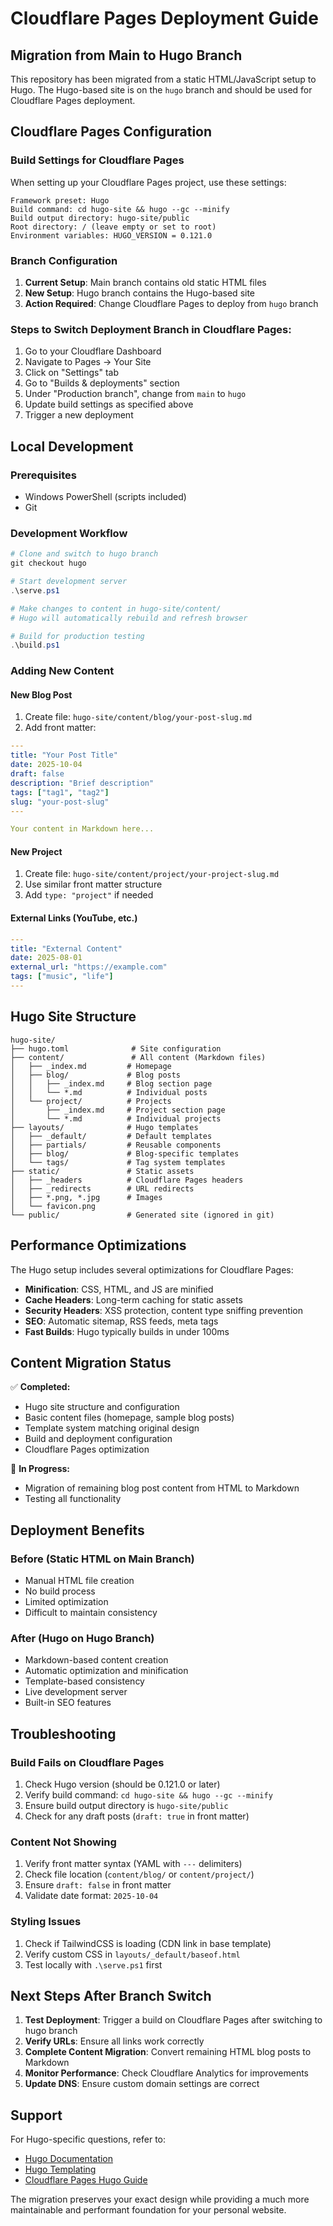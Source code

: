 # Cloudflare Pages Deployment Guide

## Migration from Main to Hugo Branch

This repository has been migrated from a static HTML/JavaScript setup to Hugo. The Hugo-based site is on the `hugo` branch and should be used for Cloudflare Pages deployment.

## Cloudflare Pages Configuration

### Build Settings for Cloudflare Pages

When setting up your Cloudflare Pages project, use these settings:

```
Framework preset: Hugo
Build command: cd hugo-site && hugo --gc --minify
Build output directory: hugo-site/public
Root directory: / (leave empty or set to root)
Environment variables: HUGO_VERSION = 0.121.0
```

### Branch Configuration

1. **Current Setup**: Main branch contains old static HTML files
2. **New Setup**: Hugo branch contains the Hugo-based site
3. **Action Required**: Change Cloudflare Pages to deploy from `hugo` branch

### Steps to Switch Deployment Branch in Cloudflare Pages:

1. Go to your Cloudflare Dashboard
2. Navigate to Pages → Your Site
3. Click on "Settings" tab
4. Go to "Builds & deployments" section
5. Under "Production branch", change from `main` to `hugo`
6. Update build settings as specified above
7. Trigger a new deployment

## Local Development

### Prerequisites
- Windows PowerShell (scripts included)
- Git

### Development Workflow

```powershell
# Clone and switch to hugo branch
git checkout hugo

# Start development server
.\serve.ps1

# Make changes to content in hugo-site/content/
# Hugo will automatically rebuild and refresh browser

# Build for production testing
.\build.ps1
```

### Adding New Content

#### New Blog Post
1. Create file: `hugo-site/content/blog/your-post-slug.md`
2. Add front matter:
```yaml
---
title: "Your Post Title"
date: 2025-10-04
draft: false
description: "Brief description"
tags: ["tag1", "tag2"]
slug: "your-post-slug"
---

Your content in Markdown here...
```

#### New Project
1. Create file: `hugo-site/content/project/your-project-slug.md`
2. Use similar front matter structure
3. Add `type: "project"` if needed

#### External Links (YouTube, etc.)
```yaml
---
title: "External Content"
date: 2025-08-01
external_url: "https://example.com"
tags: ["music", "life"]
---
```

## Hugo Site Structure

```
hugo-site/
├── hugo.toml              # Site configuration
├── content/               # All content (Markdown files)
│   ├── _index.md         # Homepage
│   ├── blog/             # Blog posts
│   │   ├── _index.md     # Blog section page
│   │   └── *.md          # Individual posts
│   └── project/          # Projects
│       ├── _index.md     # Project section page
│       └── *.md          # Individual projects
├── layouts/              # Hugo templates
│   ├── _default/         # Default templates
│   ├── partials/         # Reusable components
│   ├── blog/             # Blog-specific templates
│   └── tags/             # Tag system templates
├── static/               # Static assets
│   ├── _headers          # Cloudflare Pages headers
│   ├── _redirects        # URL redirects
│   ├── *.png, *.jpg      # Images
│   └── favicon.png
└── public/               # Generated site (ignored in git)
```

## Performance Optimizations

The Hugo setup includes several optimizations for Cloudflare Pages:

- **Minification**: CSS, HTML, and JS are minified
- **Cache Headers**: Long-term caching for static assets
- **Security Headers**: XSS protection, content type sniffing prevention
- **SEO**: Automatic sitemap, RSS feeds, meta tags
- **Fast Builds**: Hugo typically builds in under 100ms

## Content Migration Status

✅ **Completed:**
- Hugo site structure and configuration
- Basic content files (homepage, sample blog posts)
- Template system matching original design
- Build and deployment configuration
- Cloudflare Pages optimization

🔄 **In Progress:**
- Migration of remaining blog post content from HTML to Markdown
- Testing all functionality

## Deployment Benefits

### Before (Static HTML on Main Branch)
- Manual HTML file creation
- No build process
- Limited optimization
- Difficult to maintain consistency

### After (Hugo on Hugo Branch)
- Markdown-based content creation
- Automatic optimization and minification
- Template-based consistency
- Live development server
- Built-in SEO features

## Troubleshooting

### Build Fails on Cloudflare Pages
1. Check Hugo version (should be 0.121.0 or later)
2. Verify build command: `cd hugo-site && hugo --gc --minify`
3. Ensure build output directory is `hugo-site/public`
4. Check for any draft posts (`draft: true` in front matter)

### Content Not Showing
1. Verify front matter syntax (YAML with `---` delimiters)
2. Check file location (`content/blog/` or `content/project/`)
3. Ensure `draft: false` in front matter
4. Validate date format: `2025-10-04`

### Styling Issues
1. Check if TailwindCSS is loading (CDN link in base template)
2. Verify custom CSS in `layouts/_default/baseof.html`
3. Test locally with `.\serve.ps1` first

## Next Steps After Branch Switch

1. **Test Deployment**: Trigger a build on Cloudflare Pages after switching to hugo branch
2. **Verify URLs**: Ensure all links work correctly
3. **Complete Content Migration**: Convert remaining HTML blog posts to Markdown
4. **Monitor Performance**: Check Cloudflare Analytics for improvements
5. **Update DNS**: Ensure custom domain settings are correct

## Support

For Hugo-specific questions, refer to:
- [Hugo Documentation](https://gohugo.io/documentation/)
- [Hugo Templating](https://gohugo.io/templates/)
- [Cloudflare Pages Hugo Guide](https://developers.cloudflare.com/pages/framework-guides/deploy-a-hugo-site/)

The migration preserves your exact design while providing a much more maintainable and performant foundation for your personal website.